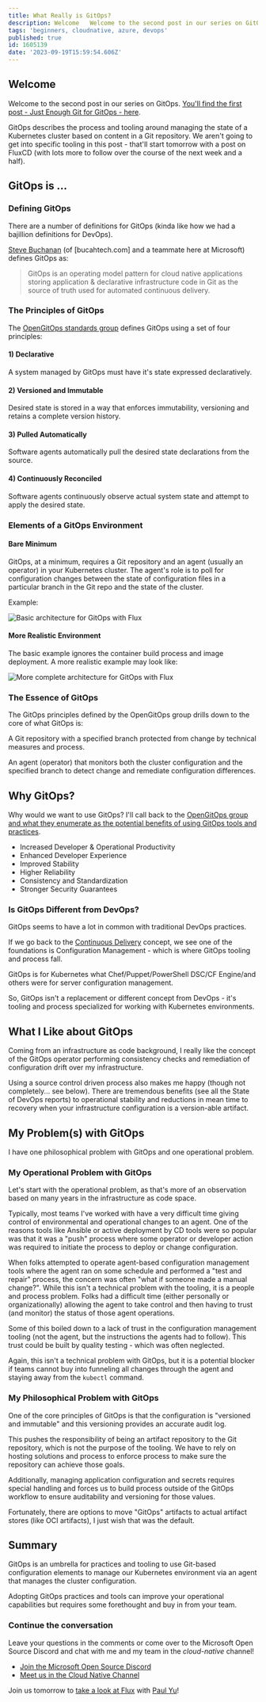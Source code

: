 ```yaml
---
title: What Really is GitOps?
description: Welcome   Welcome to the second post in our series on GitOps.  You'll find the first post -...
tags: 'beginners, cloudnative, azure, devops'
published: true
id: 1605139
date: '2023-09-19T15:59:54.606Z'
---
```


## Welcome

Welcome to the second post in our series on GitOps. [You'll find the first post - Just Enough Git for GitOps - here](https://aka.ms/cloudnative/JustEnoughGit).

GitOps describes the process and tooling around managing the state of a Kubernetes cluster based on content in a Git repository. We aren't going to get into specific tooling in this post - that'll start tomorrow with a post on FluxCD (with lots more to follow over the course of the next week and a half).

## GitOps is ...

### Defining GitOps

There are a number of definitions for GitOps (kinda like how we had a bajillion definitions for DevOps).

[Steve Buchanan](https://twitter.com/buchatech) (of [bucahtech.com] and a teammate here at Microsoft) defines GitOps as:

> GitOps is an operating model pattern for cloud native applications storing application & declarative infrastructure code in Git as the source of truth used for automated continuous delivery.

### The Principles of GitOps

The [OpenGitOps standards group](https://opengitops.dev/) defines GitOps using a set of four principles:

#### 1) Declarative

A system managed by GitOps must have it's state expressed declaratively.

#### 2) Versioned and Immutable

Desired state is stored in a way that enforces immutability, versioning and retains a complete version history.

#### 3) Pulled Automatically

Software agents automatically pull the desired state declarations from the source.

#### 4) Continuously Reconciled

Software agents continuously observe actual system state and attempt to apply the desired state.

### Elements of a GitOps Environment

#### Bare Minimum

GitOps, at a minimum, requires a Git repository and an agent (usually an operator) in your Kubernetes cluster. The agent's role is to poll for configuration changes between the state of configuration files in a particular branch in the Git repo and the state of the cluster.

Example:

![Basic architecture for GitOps with Flux](https://learn.microsoft.com/en-us/azure/architecture/example-scenario/gitops-aks/media/gitops-flux.png)

#### More Realistic Environment

The basic example ignores the container build process and image deployment. A more realistic example may look like:

![More complete architecture for GitOps with Flux](https://learn.microsoft.com/en-us/azure/architecture/example-scenario/gitops-aks/media/gitops-ci-cd-flux.png)

### The Essence of GitOps

The GitOps principles defined by the OpenGitOps group drills down to the core of what GitOps is:

A Git repository with a specified branch protected from change by technical measures and process.

An agent (operator) that monitors both the cluster configuration and the specified branch to detect change and remediate configuration differences.

## Why GitOps?

Why would we want to use GitOps? I'll call back to the [OpenGitOps group and what they enumerate as the potential benefits of using GitOps tools and practices](https://opengitops.dev/about).

- Increased Developer & Operational Productivity
- Enhanced Developer Experience
- Improved Stability
- Higher Reliability
- Consistency and Standardization
- Stronger Security Guarantees

### Is GitOps Different from DevOps?

GitOps seems to have a lot in common with traditional DevOps practices.

If we go back to the [Continuous Delivery](https://www.continuousdelivery.com/) concept, we see one of the foundations is Configuration Management - which is where GitOps tooling and process fall.

GitOps is for Kubernetes what Chef/Puppet/PowerShell DSC/CF Engine/and others were for server configuration management.

So, GitOps isn't a replacement or different concept from DevOps - it's tooling and process specialized for working with Kubernetes environments.

## What I Like about GitOps

Coming from an infrastructure as code background, I really like the concept of the GitOps operator performing consistency checks and remediation of configuration drift over my infrastructure.

Using a source control driven process also makes me happy (though not completely... see below). There are tremendous benefits (see all the State of DevOps reports) to operational stability and reductions in mean time to recovery when your infrastructure configuration is a version-able artifact.

## My Problem(s) with GitOps

I have one philosophical problem with GitOps and one operational problem.

### My Operational Problem with GitOps

Let's start with the operational problem, as that's more of an observation based on many years in the infrastructure as code space.

Typically, most teams I've worked with have a very difficult time giving control of environmental and operational changes to an agent. One of the reasons tools like Ansible or active deployment by CD tools were so popular was that it was a "push" process where some operator or developer action was required to initiate the process to deploy or change configuration.

When folks attempted to operate agent-based configuration management tools where the agent ran on some schedule and performed a "test and repair" process, the concern was often "what if someone made a manual change?". While this isn't a technical problem with the tooling, it is a people and process problem. Folks had a difficult time (either personally or organizationally) allowing the agent to take control and then having to trust (and monitor) the status of those agent operations.

Some of this boiled down to a lack of trust in the configuration management tooling (not the agent, but the instructions the agents had to follow). This trust could be built by quality testing - which was often neglected.

Again, this isn't a technical problem with GitOps, but it is a potential blocker if teams cannot buy into funneling all changes through the agent and staying away from the `kubectl` command.

### My Philosophical Problem with GitOps

One of the core principles of GitOps is that the configuration is "versioned and immutable" and this versioning provides an accurate audit log.

This pushes the responsibility of being an artifact repository to the Git repository, which is not the purpose of the tooling. We have to rely on hosting solutions and process to enforce process to make sure the repository can achieve those goals.

Additionally, managing application configuration and secrets requires special handling and forces us to build process outside of the GitOps workflow to ensure auditability and versioning for those values.

Fortunately, there are options to move "GitOps" artifacts to actual artifact stores (like OCI artifacts), I just wish that was the default.

## Summary

GitOps is an umbrella for practices and tooling to use Git-based configuration elements to manage our Kubernetes environment via an agent that manages the cluster configuration.

Adopting GitOps practices and tools can improve your operational capabilities but requires some forethought and buy in from your team.

### Continue the conversation

Leave your questions in the comments or come over to the Microsoft Open Source Discord and chat with me and my team in the *cloud-native* channel!

* [Join the Microsoft Open Source Discord](https://aka.ms/cloudnative/JoinOSSDiscord)
* [Meet us in the Cloud Native Channel](https://aka.ms/cloudnative/JoinOSSDiscord)

Join us tomorrow to [take a look at Flux](https://aka.ms/cloudnative/GitGoingWithGitOps) with [Paul Yu](https://dev.to/pauldotyu)!
